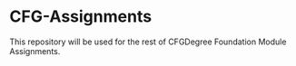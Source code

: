 # CFG-Assignments
This repository will be used for the rest of CFGDegree Foundation Module Assignments.
